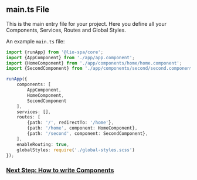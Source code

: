 ## main.ts File

This is the main entry file for your project.
Here you define all your Components, Services, Routes and Global Styles.

An example `main.ts` file:

```ts
import {runApp} from '@lio-spa/core';
import {AppComponent} from './app/app.component';
import {HomeComponent} from './app/components/home/home.component';
import {SecondComponent} from './app/components/second/second.component';

runApp({
    components: [
        AppComponent,
        HomeComponent,
        SecondComponent
    ],
    services: [],
    routes: [
        {path: '/', redirectTo: '/home'},
        {path: '/home', component: HomeComponent},
        {path: '/second', component: SecondComponent},
    ],
    enableRouting: true,
    globalStyles: require('./global-styles.scss')
});
```

### [Next Step: How to write Components](components.md)
